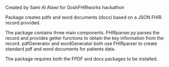 Created by Sami Al Alawi for GoshFHIRworks hackathon

Package creates pdfs and word documents (docx) based on a JSON FHIR
record provided.

The package contains three main components. FHIRparser.py parses the 
record and provides getter functions to obtain the key information from
the record. pdfGenerator and wordGenerator both use FHIRparser to create 
standard pdf and word documents for patients data.

The package requires both the FPDF and docx packages to be installed.